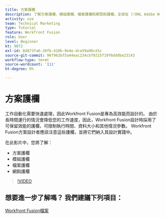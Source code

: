 ```yaml
---
title: 方案護欄
description: 了解方案護欄、模組護欄、檔案護欄和網頁鈎護欄，全部在 [!DNL Adobe Workfront Fusion].
activity: use
team: Technical Marketing
type: Tutorial
feature: Workfront Fusion
role: User
level: Beginner
kt: 9072
exl-id: 8d873fa6-20fb-418b-9e4e-dce59a98cd1c
source-git-commit: 96f963bf5a44eac234cbf9215f19f6dddbe23143
workflow-type: tm+mt
source-wordcount: '111'
ht-degree: 0%

---
```


# 方案護欄

工作自動化需要快速處理，因此Workfront Fusion是專為高效能而設計的。 由於長時間運行的情況會降低您的工作速度，因此，Workfront Fusion設計時採用了可保留效能的護欄，可限制執行時間、資料大小和其他情況參數。 Workfront Fusion方案設計者應該注意這些護欄，並將它們納入其設計實踐中。

在此影片中，您將了解：

* 方案護欄
* 模組護欄
* 檔案護欄
* 網鈎護欄

>[!VIDEO](https://video.tv.adobe.com/v/335314/?quality=12)

## 想要進一步了解嗎？ 我們建議下列項目：

[Workfront Fusion檔案](https://experienceleague.adobe.com/docs/workfront/using/adobe-workfront-fusion/workfront-fusion-2.html?lang=en)
